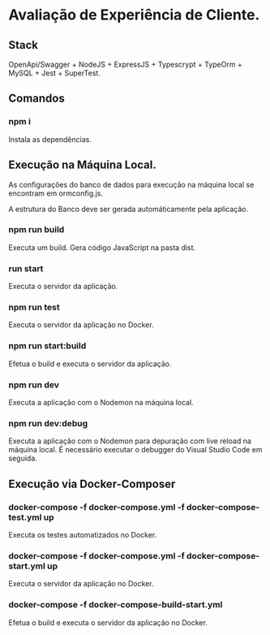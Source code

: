 # Avaliação de Experiência de Cliente.

## Stack

OpenApi/Swagger + NodeJS + ExpressJS + Typescrypt + TypeOrm + MySQL + Jest + SuperTest.

## Comandos

### npm i

Instala as dependências.

## Execução na Máquina Local.

As configurações do banco de dados para execução na máquina local se encontram em ormconfig.js.

A estrutura do Banco deve ser gerada automáticamente pela aplicação.

### npm run build

Executa um build. Gera código JavaScript na pasta dist.

### run start

Executa o servidor da aplicação.

### npm run test

Executa o servidor da aplicação no Docker.

### npm run start:build

Efetua o build e executa o servidor da aplicação.

### npm run dev

Executa a aplicação com o Nodemon na máquina local.

### npm run dev:debug

Executa a aplicação com o Nodemon para depuração com live reload na máquina local. É necessário executar o debugger do Visual Studio Code em seguida.


## Execução via Docker-Composer

###  docker-compose -f docker-compose.yml -f docker-compose-test.yml up

Executa os testes automatizados no Docker.

###  docker-compose -f docker-compose.yml -f docker-compose-start.yml up

Executa o servidor da aplicação no Docker.

###  docker-compose -f docker-compose-build-start.yml  

Efetua o build e executa o servidor da aplicação no Docker.

